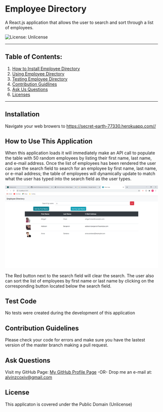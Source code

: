 # Employee Directory

  A React.js application that allows the user to search and sort through a list of employees.

  ![License: Unlicense](https://img.shields.io/badge/license-Unlicense-blue.svg)

  ***

  ## Table of Contents:

  1. [How to Install Employee Directory](#Installation)
  2. [Using Employee Directory](#How%20To%20Use%20This%20Application)
  3. [Testing Employee Directory](#Test%20Code)
  4. [Contribution Guidlines](#Contribution%20Guidelines)
  5. [Ask Us Questions](#Ask%20Questions)
  6. [Licenses](#License)

  ***

  ## Installation

  Navigate your web browers to https://secret-earth-77330.herokuapp.com//

  ## How to Use This Application

  When this application loads it will immediately make an API call to populate the table with 50 random employees by listing their first name, last name, and e-mail address. Once the list of employees has been rendered the user can use the search field to search for an employee by first name, last name, or e-mail address; the table of employees will dynamically update to match what the user has typed into the search field as the user types. 
  
  ![Employee Directory in action](/assets/images/employee-directory-app.png)

  The Red button next to the search field will clear the search. The user also can sort the list of employees by first name or last name by clicking on the corresponding button located below the search field. 

  ## Test Code

  No tests were created during the development of this application

  ## Contribution Guidelines

  Please check your code for errors and make sure you have the lastest version of the master branch making a pull request.

  ## Ask Questions

  Visit my GitHub Page: [My GitHub Profile Page](https://github.com/AlvinZC4)
 -OR-
 Drop me an e-mail at: alvinzcoxiv@gmail.com

  ## License

  This applicaton is covered under the Public Domain (Unlicense)

